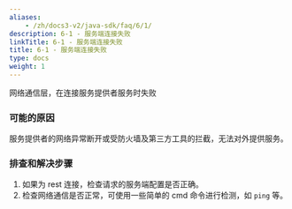 ```yaml
---
aliases:
    - /zh/docs3-v2/java-sdk/faq/6/1/
description: 6-1 - 服务端连接失败
linkTitle: 6-1 - 服务端连接失败
title: 6-1 - 服务端连接失败
type: docs
weight: 1
---
```


网络通信层，在连接服务提供者服务时失败

### 可能的原因

服务提供者的网络异常断开或受防火墙及第三方工具的拦截，无法对外提供服务。

### 排查和解决步骤
 
1. 如果为 rest 连接，检查请求的服务端配置是否正确。
2. 检查网络通信是否正常，可使用一些简单的 cmd 命令进行检测，如 `ping` 等。